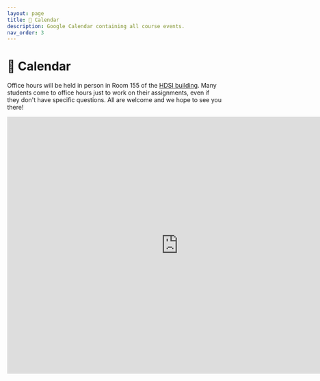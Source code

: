 ```yaml
---
layout: page
title: 📆 Calendar
description: Google Calendar containing all course events.
nav_order: 3
---
```


# 📆 Calendar

Office hours will be held in person in Room 155 of the <a href="https://map.concept3d.com/?id=1005#!m/246301">HDSI building</a>. Many students come to office hours just to work on their assignments, even if they don't have specific questions. All are welcome and we hope to see you there!

<center>
<iframe src="https://calendar.google.com/calendar/embed?height=600&wkst=1&ctz=America%2FLos_Angeles&showPrint=0&mode=WEEK&showTitle=0&src=Y182ZTUzZGJjNjM3MjZlNjgyYTE3NWU0OTZhM2Q4NDJhZjQ0ZDllYTdhZjlhMjhiNGM1NWRhZWQ4ZWVkYWJjZDU0QGdyb3VwLmNhbGVuZGFyLmdvb2dsZS5jb20&src=Y183YTIxNTE4MGU4OTU1ZjJiYzkxMDA1ZTcyMWJlZWZiMmU3ZGFmNDRjOTlhZTdjNzBjNTdhNWQ1MDJiNjg1YWU5QGdyb3VwLmNhbGVuZGFyLmdvb2dsZS5jb20&src=Y184Yjk2OTE0MzdiMGMwMmRhNzVlNzg3N2U5NTU0MzQ1NDY3ZDEyNzJkNTE3ZDUyMGRmNmQ1YmI3MTZiODZlOGY0QGdyb3VwLmNhbGVuZGFyLmdvb2dsZS5jb20&color=%233F51B5&color=%23F4511E&color=%238E24AA" style="border-width:0" width="800" height="600" frameborder="0" scrolling="no"></iframe>
</center>